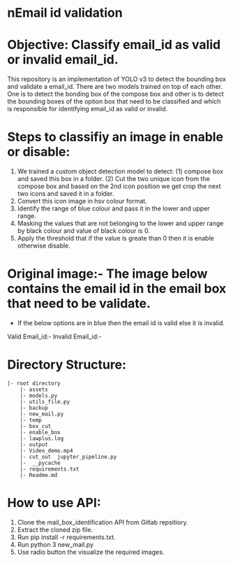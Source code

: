 # nEmail id validation

# Objective: Classify email_id as valid or invalid email_id.

This repository is an implementation of YOLO v3 to detect the bounding box and validate a email_id. 
There are two models trained on top of each other. One is to detect the bonding box of the compose box 
and other is to detect the bounding boxes of the option box that need to be classified and which is responsible for 
identifying email_id as valid or invalid.

# Steps to classifiy an image in enable or disable:

1. We trained a custom object detection model to detect:
    (1) compose box and saved this box in a folder.
    (2) Cut the two unique icon from the compose box and based on the 2nd icon position we get crop the next two icons and saved it in a folder.
2. Convert this icon image in hsv colour format.
3. Identify the range of blue colour and pass it in the lower and upper range.
4. Masking the values that are not belonging to the lower and upper range by black colour and value of black colour is 0.
5. Apply the threshold that if the value is greate than 0 then it is enable otherwise disable.

# Original image:- The image below contains the email id in the email box that need to be validate.






- If  the below options are in blue then the email id is valid else it is invalid.

Valid Email_id:-						Invalid Email_id:-






# Directory Structure:

	|- root directory
		|- assets
		|- models.py 
		|- utils_file.py
		|- backup
		|- new_mail.py
		|- temp
		|- box_cut
		|- enable_box 
		|- lawplus.log
		|- output 
		|- Video_demo.mp4
		|- cut_out  jupyter_pipeline.py 
		|-  __pycache
		|- requirements.txt
		|- Readme.md
		
# How to use API:

1. Clone the mail_box_identification API from Gitlab repsitiory.
2. Extract the cloned zip file.
3. Run pip install -r requirements.txt.
4. Run python 3 new_mail.py
5. Use radio button the visualize the required images.
